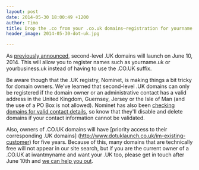```yaml
---
layout: post
date: 2014-05-30 18:00:49 +1200
author: Timo
title: Drop the .co from your .co.uk domains—registration for yourname.uk starting on Jun 10
header_image: 2014-05-30-dot-uk.jpg

---
```


As [previously announced](https://iwantmyname.com/blog/2013/11/uk-domains-without-the-co-coming-summer-2014.html), second-level .UK domains will launch on June 10, 2014. This will allow you to register names such as yourname.uk or yourbusiness.uk instead of having to use the .CO.UK suffix.

Be aware though that the .UK registry, Nominet, is making things a bit tricky for domain owners. We've learned that second-level .UK domains can only be registered if the domain owner or an administrative contact has a valid address in the United Kingdom, Guernsey, Jersey or the Isle of Man (and the use of a PO Box is not allowed). Nominet has also been [checking domains for valid contact details](http://www.nominet.org.uk/uk-domain-names/about-domain-names/domain-lookup-whois/data-validation-status), so know that they'll disable and delete domains if your contact information cannot be validated. 

Also, owners of .CO.UK domains will have [priority access to their corresponding .UK domains] (http://www.dotuklaunch.co.uk/im-existing-customer) for five years. Because of this, many domains that are technically free will not appear in our site search, but if you are the current owner of a .CO.UK at iwantmyname and want your .UK too, please get in touch after June 10th and [we can help you out](https://iwantmyname.com/support).